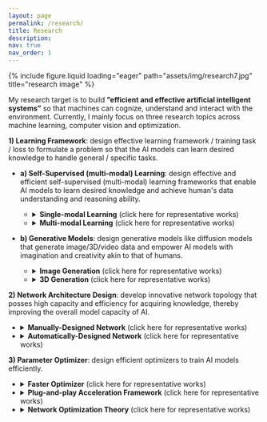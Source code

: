 ```yaml
---
layout: page
permalink: /research/
title: Research
description: 
nav: true
nav_order: 1
---
```



<div class="row">
    <div class="col-sm mt-3 mt-md-0">
        {% include figure.liquid loading="eager" path="assets/img/research7.jpg" title="research image" %}
    </div>
</div>

<!-- src="https://img.shields.io/github/stars/sail-sg/EditAnything?style=social" > -->

My research target is to build **”efficient and effective artificial intelligent systems”** so that machines can cognize, understand and interact with the environment. Currently, I mainly focus on three research topics across machine learning, computer vision and optimization.   

**1)	Learning Framework**: design effective learning framework / training task / loss to formulate a problem so that the AI models can learn desired knowledge to handle general / specific tasks. 


  * **a) Self-Supervised (multi-modal) Learning**: design effective and efficient self-supervised (multi-modal) learning frameworks that enable AI models to learn desired  knowledge and achieve human's data understanding and reasoning ability. 
    * <details> 
        <summary> <strong>Single-modal Learning</strong> (click here for representative works)</summary>

        <strong><a href="https://openreview.net/pdf?id=KmykpuSrjcq">PCL</a></strong> (ICLR, 800+ citations, 
        <iframe
            style="margin-left: 2px; margin-bottom:-5px;"
            frameborder="0" scrolling="0" width="91px" height="20px"
            src="https://img.shields.io/github/stars/salesforce/PCL?style=social" >
        </iframe>) is the first clustering contrastive learning method to learn data cluster structure,  and its improved version, <strong><a href="https://arxiv.org/abs/2203.14415">Mugs</a></strong> (<iframe
            style="margin-left: 2px; margin-bottom:-5px;"
            frameborder="0" scrolling="0" width="91px" height="20px"
            src="https://img.shields.io/github/stars/sail-sg/mugs?style=social" >
        </iframe>), develops multi-granular contrastive learning for multi-granular representation learning. See more works like <strong><a href="https://arxiv.org/pdf/2106.14749.pdf">SANE</a></strong> (NeurIPS, spotlight), <strong><a href="https://arxiv.org/abs/2210.11016">TEC</a></strong>, and <strong><a href="https://arxiv.org/pdf/2106.09645.pdf">PGCL</a></strong> (TNNLS).
        

        </details> 

    * <details> 
        <summary> <strong>Multi-modal Learning</strong> (click here for representative works)</summary>

        <strong><a href="https://arxiv.org/pdf/2212.09737.pdf">PTP</a></strong> (TPAMI & CVPR, 
        <iframe
            style="margin-left: 2px; margin-bottom:-5px;"
            frameborder="0" scrolling="0" width="91px" height="20px"
            src="https://img.shields.io/github/stars/sail-sg/ptp?style=social" >
        </iframe>) is the pioneer to enhance grounding ability in multi-modal models, and <strong><a href="https://arxiv.org/abs/2405.14974">LOVA<sup>3</sup></a></strong> is to empower models with humans' ability, including the answering, asking and accessing ability. See more works like <strong><a href="https://arxiv.org/abs/2312.02439">CLOT</a></strong>(CVPR, 
        <iframe
            style="margin-left: 2px; margin-bottom:-5px;"
            frameborder="0" scrolling="0" width="91px" height="20px"
            src="https://img.shields.io/github/stars/sail-sg/CLoT?style=social" >
        </iframe>) for exploring humans' creativity, <strong><a href="https://arxiv.org/abs/2302.13668">CoVGT</a></strong>  (TPAMI & ECCV, 
        <iframe
            style="margin-left: 2px; margin-bottom:-5px;"
            frameborder="0" scrolling="0" width="91px" height="20px"
            src="https://img.shields.io/github/stars/doc-doc/CoVGT?style=social" >
        </iframe>) for video question answering,         <strong><a href="https://arxiv.org/abs/2312.06731">Genixer</a></strong> to empower multi-modal models as a powerful data generator,  <strong><a href="https://arxiv.org/pdf/2109.09161.pdf">Wav-BERT</a></strong> (AAAI) for acoustic and linguistic representation learning.

        </details> 


  * **b) Generative Models**: design  generative models like diffusion models that generate image/3D/video data and empower AI models with imagination and creativity akin to that of humans. 
      * <details> 
        <summary> <strong>Image Generation</strong> (click here for representative works)</summary>

        <strong><a href="https://arxiv.org/abs/2303.14389">MDT</a></strong> (ICCV,
        <iframe
            style="margin-left: 2px; margin-bottom:-5px;"
            frameborder="0" scrolling="0" width="335px" height="20px"
            src="https://img.shields.io/endpoint.svg?url=https://paperswithcode.com/badge/masked-diffusion-transformer-is-a-strong/image-generation-on-imagenet-256x256" >
        </iframe>,
        <iframe
            style="margin-left: 2px; margin-bottom:-5px;"
            frameborder="0" scrolling="0" width="91px" height="20px"
            src="https://img.shields.io/github/stars/sail-sg/MDT?style=social" >
        </iframe>) achieves SoTA image synthesis performance on ImageNet (256x256), and improves the learning speed of <a href="https://arxiv.org/abs/2212.09748">DiT</a> (
        <iframe
            style="margin-left: 2px; margin-bottom:-5px;"
            frameborder="0" scrolling="0" width="91px" height="20px"
            src="https://img.shields.io/github/stars/facebookresearch/DiT?style=social" >
        </iframe>), the core component of <a href="https://openai.com/sora">SORA</a>, by at least 10x.  See more works like <strong><a href="https://github.com/sail-sg/EditAnything">EditAnything</a></strong>  (ACMMM, 
        <iframe
            style="margin-left: 2px; margin-bottom:-5px;"
            frameborder="0" scrolling="0" width="91px" height="20px"
            src="https://img.shields.io/github/stars/sail-sg/EditAnything?style=social" >
        </iframe>), <strong><a href="https://arxiv.org/abs/2306.06991">FDT</a></strong> (
        <iframe
            style="margin-left: 2px; margin-bottom:-5px;"
            frameborder="0" scrolling="0" width="91px" height="20px"
            src="https://img.shields.io/github/stars/sail-sg/FDM?style=social" >
        </iframe>), <strong><a href="https://arxiv.org/pdf/2310.13545.pdf">ScaleLong</a></strong>  (NeurIPS, 
        <iframe
            style="margin-left: 2px; margin-bottom:-5px;"
            frameborder="0" scrolling="0" width="91px" height="20px"
            src="https://img.shields.io/github/stars/sail-sg/ScaleLong?style=social" >
        </iframe>), and <strong><a href="https://arxiv.org/pdf/2006.06900.pdf">PPOGAN</a></strong>  (NeurIPS, 
        <iframe
            style="margin-left: 2px; margin-bottom:-5px;"
            frameborder="0" scrolling="0" width="91px" height="20px"
            src="https://img.shields.io/github/stars/Holmeswww/PPOGAN?style=social" >
        </iframe>).
        </details> 

    * <details> 
        <summary> <strong>3D Generation</strong> (click here for representative works)</summary>

        <strong><a href="https://arxiv.org/abs/2401.09050">Consistent3D</a></strong> (CVPR, 
        <iframe
            style="margin-left: 2px; margin-bottom:-5px;"
            frameborder="0" scrolling="0" width="91px" height="20px"
            src="https://img.shields.io/github/stars/sail-sg/Consistent3D?style=social" >
        </iframe>) is the pioneer to use ODE sampling as guidance in text-to-3D task, overcoming the unpredicable and unstable SDE guidance in  <a href="https://arxiv.org/abs/2209.14988">SDS/DreamFusion</a>. See more works, e.g., <strong><a href="ttps://github.com/yxymessi/DTC123/blob/main/DTC_CVPR.pdf">DTC123</a></strong> (CVPR, 
        <iframe
            style="margin-left: 2px; margin-bottom:-5px;"
            frameborder="0" scrolling="0" width="91px" height="20px"
            src="https://img.shields.io/github/stars/yxymessi/DTC123?style=social" >
        </iframe>) and <strong><a href="https://arxiv.org/abs/2403.18795">Gamba</a></strong>  for image-to-3D generation, <strong><a href="https://arxiv.org/abs/2311.08403">Instant3D</a></strong> (IJCV, 
        <iframe
            style="margin-left: 2px; margin-bottom:-5px;"
            frameborder="0" scrolling="0" width="91px" height="20px"
            src="https://img.shields.io/github/stars/ming1993li/Instant3DCodes?style=social" >
        </iframe>) for fast text-to-3D task.


        </details> 


  <!-- * **c) Meta In-Context Learning**: design new meta-learning and prompt learning methods to aid a (pretrained) model in quickly learning from a few data, improving few-shot learning ability of AGI.  -->

**2)	Network Architecture Design**: develop innovative network topology that posses high capacity and efficiency for acquiring knowledge, thereby improving the overall model capacity of AI.
* <details> 
    <summary> <strong>Manually-Designed Network</strong> (click here for representative works)</summary>

    <strong><a href="https://arxiv.org/abs/2111.11418#:~:text=Based%20on%20the%20extensive%20experiments,on%20the%20token%20mixer%20modules.">MetaFormer</a></strong> (CVPR ORAL, 600+ citations, 
    <iframe
        style="margin-left: 2px; margin-bottom:-5px;"
        frameborder="0" scrolling="0" width="91px" height="20px"
        src="https://img.shields.io/github/stars/sail-sg/poolformer?style=social" >
    </iframe>) replaces self-attention in ViT with pooling and convolutions independently,  and achieves impressive performance, breaking the slogan “self-attention is all you need”. It reveals network design princeples that if a network contains two kinds of operations, including  spatial information exchanging operations (e.g., attention, pooling and convolution) and  channel information exchanging operations  (e.g., MLP), then the network can perfor well.  Its improved version CAFormer network sets a new recording accuracy of 85.5% on ImageNet under supervised settings without extra training data, and achives top-2 performance on ImageNet-C( 
    <iframe
        style="margin-left: 2px; margin-bottom:-5px;"
        frameborder="0" scrolling="0" width="400px" height="20px"
        src="https://img.shields.io/endpoint.svg?url=https://paperswithcode.com/badge/metaformer-baselines-for-vision/domain-generalization-on-imagenet-c" >
    </iframe>). See more works like <strong><a href="https://arxiv.org/abs/2205.12956">IFormer</a></strong>  (
    <iframe
        style="margin-left: 2px; margin-bottom:-5px;"
        frameborder="0" scrolling="0" width="91px" height="20px"
        src="https://img.shields.io/github/stars/sail-sg/iFormer?style=social" >
    </iframe>), <strong><a href="https://arxiv.org/abs/2303.16900">InceptionNeXt</a></strong>  (
    <iframe
        style="margin-left: 2px; margin-bottom:-5px;"
        frameborder="0" scrolling="0" width="91px" height="20px"
        src="https://img.shields.io/github/stars/sail-sg/inceptionnext?style=social" >
    </iframe>), <strong><a href="https://arxiv.org/abs/2112.04674">DualFormer</a></strong> (
    <iframe
        style="margin-left: 2px; margin-bottom:-5px;"
        frameborder="0" scrolling="0" width="91px" height="20px"
        src="https://img.shields.io/github/stars/sail-sg/dualformer?style=social" >
    </iframe>), and <strong><a href="https://arxiv.org/abs/2203.07057">SUN</a></strong>  (ECCV, 
    <iframe
      style="margin-left: 2px; margin-bottom:-5px;"
      frameborder="0" scrolling="0" width="91px" height="20px"
      src="https://img.shields.io/github/stars/DongSky/few-shot-vit?style=social" >
    </iframe>).

    </details> 

 


* <details> 
    <summary> <strong>Automatically-Designed Network</strong> (click here for representative works)</summary>

    <strong><a href="https://arxiv.org/abs/2006.16537">PR-DARTS</a></strong> (NeurIPS ORAL, 
    <iframe
        style="margin-left: 2px; margin-bottom:-5px;"
        frameborder="0" scrolling="0" width="91px" height="20px"
        src="https://img.shields.io/github/stars/salesforce/PR-DARTS?style=social" >
    </iframe>)  automatically designs effective network architectures, reducing the reliance on expert trial and error. It provides the first theory to show why previous network search methods (a.k.a. AutoML) often collapse due to selecting too many skip-connections, and then proposes a new method that can avoid previous collapse and thus automatically selects and combines various network operations, e.g. pooling and convolution, to search more effective network.
    
    </details> 




**3)	Parameter Optimizer**: design efficient optimizers to train AI models efficiently.
* <details> 
    <summary> <strong>Faster Optimizer</strong> (click here for representative works)</summary>

    <strong><a href="https://arxiv.org/abs/2208.06677">Adan</a></strong> (
    <iframe
        style="margin-left: 2px; margin-bottom:-5px;"
        frameborder="0" scrolling="0" width="91px" height="20px"
        src="https://img.shields.io/github/stars/sail-sg/Adan?style=social" >
    </iframe>) is about 2x faster than the SoTA optimizers, e.g. Adam, while achieving higher or comparable performance on many networks, e.g., CNNs, ViTs and MAE in the CV field, UNet and ViTs in AIGC field, GPT2 and billion-scale LLaMA in the NLP field, networks in RL tasks. It has been included in popular deep-learning codebases, e.g.,  <a href="https://github.com/NVIDIA/NeMo/blob/main/nemo/core/optim/adan.py">NVIDIA NeMo</a> (
    <iframe
        style="margin-left: 2px; margin-bottom:-5px;"
        frameborder="0" scrolling="0" width="91px" height="20px"
        src="https://img.shields.io/github/stars/NVIDIA/NeMo?style=social" >
    </iframe>) for training large language models and multi-modal models,  <a href="https://github.com/huggingface/pytorch-image-models/blob/main/timm/optim/adan.py">HuggingFace Timm</a> (
    <iframe
        style="margin-left: 2px; margin-bottom:-5px;"
        frameborder="0" scrolling="0" width="91px" height="20px"
        src="https://img.shields.io/github/stars/huggingface/pytorch-image-models?style=social" >
    </iframe>) and <a href="https://github.com/open-mmlab/mmpretrain/blob/dev-1.x/mmcls/engine/optimizers/adan_t.py">OpenMMLab</a> (
    <iframe
        style="margin-left: 2px; margin-bottom:-5px;"
        frameborder="0" scrolling="0" width="91px" height="20px"
        src="https://img.shields.io/github/stars/open-mmlab/mmpretrain?style=social" >
    </iframe>) which both train AI models for CV tasks like classification, detection and segmentation, <a href="https://github.com/Jittor/jittor/blob/master/python/jittor/optim.py">Jittor of Tsinghua University</a> (
    <iframe
        style="margin-left: 2px; margin-bottom:-5px;"
        frameborder="0" scrolling="0" width="91px" height="20px"
        src="https://img.shields.io/github/stars/Jittor/jittor?style=social" >
    </iframe>) for 3D generation, and is the default optimizer in <a href="https://github.com/ashawkey/stable-dreamfusion/blob/main/optimizer.py">DreamFusion</a> (
    <iframe
        style="margin-left: 2px; margin-bottom:-5px;"
        frameborder="0" scrolling="0" width="91px" height="20px"
        src="https://img.shields.io/github/stars/ashawkey/stable-dreamfusion?style=social" >
    </iframe>) and <a href="https://arxiv.org/abs/2303.14389">MDT</a>  (
    <iframe
        style="margin-left: 2px; margin-bottom:-5px;"
        frameborder="0" scrolling="0" width="91px" height="20px"
        src="https://img.shields.io/github/stars/sail-sg/MDT?style=social" >
    </iframe>) for SoTA 3D and image generation tasks respectively.
    
    
    <p>See more works, e.g., <strong><a href="https://proceedings.neurips.cc/paper_files/paper/2021/file/e53a0a2978c28872a4505bdb51db06dc-Paper.pdf">SLRLA</a></strong> (NeurIPS, 
    <iframe
        style="margin-left: 2px; margin-bottom:-5px;"
        frameborder="0" scrolling="0" width="91px" height="20px"
        src="https://img.shields.io/github/stars/sail-sg/SLRLA-optimizer?style=social" >
    </iframe>) which improves lookahead,  <strong><a href="https://ieeexplore.ieee.org/document/8792163">R-SPIDER</a></strong> (TPAMI & AISTATS), and  <strong><a href="https://arxiv.org/pdf/2009.09835.pdf">HSDMPG</a></strong> (ICML & TPAMI). </p>
    
    </details> 


* <details> 
    <summary> <strong>Plug-and-play Acceleration Framework</strong> (click here for representative works)</summary>

    <strong><a href="../assets/pdf/2024-JMLR-win.pdf">Win</a></strong> (JMLR & ICLR, 
    <iframe
        style="margin-left: 2px; margin-bottom:-5px;"
        frameborder="0" scrolling="0" width="91px" height="20px"
        src="https://img.shields.io/github/stars/sail-sg/win?style=social" >
    </iframe>)  can accelerate AdamW, Adam, LAMB and SGD by 1.5X on vision classification tasks and language modeling tasks with both CNN and Transformer backbones.   
    
    </details> 
    


* <details> 
    <summary> <strong>Network Optimization Theory</strong> (click here for representative works)</summary>

    <strong><a href="https://arxiv.org/pdf/2010.05627.pdf">This work</a></strong> (NeurIPS, 200+ citations
    <iframe
        style="margin-left: 2px; margin-bottom:-5px;"
        frameborder="0" scrolling="0" width="91px" height="20px"
        src="https://img.shields.io/github/stars/salesforce/comparison_SGD_ADAM?style=social" >
    </iframe>) provides the first theory to explain  "why SGD generalizes better than ADAM in deep learning".  See more works like <strong><a href="https://proceedings.neurips.cc/paper_files/paper/2021/file/e53a0a2978c28872a4505bdb51db06dc-Paper.pdf">SLRLA</a></strong> (NeurIPS, 
    <iframe
        style="margin-left: 2px; margin-bottom:-5px;"
        frameborder="0" scrolling="0" width="91px" height="20px"
        src="https://img.shields.io/github/stars/sail-sg/SLRLA-optimizer?style=social" >
    </iframe>) to analyzes  "why Lookahead generalizes better than SGD". 
    
    </details> 
 
